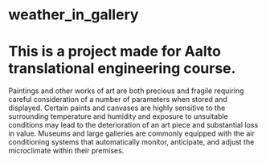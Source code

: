 # weather_in_gallery
# This is a project made for Aalto translational engineering course. 
Paintings and other works of art are both precious and fragile requiring careful consideration of a number of parameters when stored and displayed. Certain paints and canvases are highly sensitive to the surrounding temperature and humidity and exposure to unsuitable conditions may lead to the deterioration of an art piece and substantial loss in value. Museums and large galleries are commonly equipped with the air conditioning systems that automatically monitor, anticipate, and adjust the microclimate within their premises.
